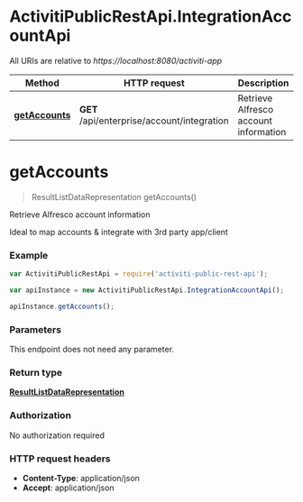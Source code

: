 # ActivitiPublicRestApi.IntegrationAccountApi

All URIs are relative to *https://localhost:8080/activiti-app*

Method | HTTP request | Description
------------- | ------------- | -------------
[**getAccounts**](IntegrationAccountApi.md#getAccounts) | **GET** /api/enterprise/account/integration | Retrieve Alfresco account information


<a name="getAccounts"></a>
# **getAccounts**
> ResultListDataRepresentation getAccounts()

Retrieve Alfresco account information

Ideal to map accounts &amp; integrate with 3rd party app/client

### Example
```javascript
var ActivitiPublicRestApi = require('activiti-public-rest-api');

var apiInstance = new ActivitiPublicRestApi.IntegrationAccountApi();

apiInstance.getAccounts();
```

### Parameters
This endpoint does not need any parameter.

### Return type

[**ResultListDataRepresentation**](ResultListDataRepresentation.md)

### Authorization

No authorization required

### HTTP request headers

 - **Content-Type**: application/json
 - **Accept**: application/json

